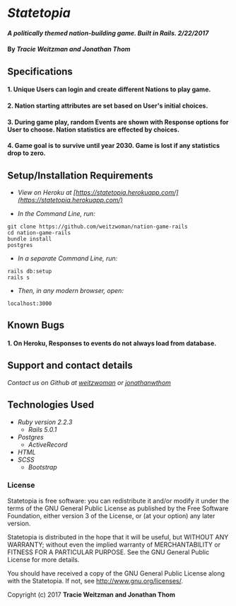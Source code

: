 # _Statetopia_

#### _A politically themed nation-building game. Built in Rails. 2/22/2017_

#### By _**Tracie Weitzman and Jonathan Thom**_

## Specifications

#### 1. Unique Users can login and create different Nations to play game.

#### 2. Nation starting attributes are set based on User's initial choices.

#### 3. During game play, random Events are shown with Response options for User to choose. Nation statistics are effected by choices.

#### 4. Game goal is to survive until year 2030. Game is lost if any statistics drop to zero.

## Setup/Installation Requirements

* _View on Heroku at [https://statetopia.herokuapp.com/](https://statetopia.herokuapp.com/)_

* _In the Command Line, run:_
```
git clone https://github.com/weitzwoman/nation-game-rails
cd nation-game-rails
bundle install
postgres
```

* _In a separate Command Line, run:_
```
rails db:setup
rails s
```
* _Then, in any modern browser, open:_
```
localhost:3000
```
## Known Bugs

#### 1. On Heroku, Responses to events do not always load from database.

## Support and contact details

_Contact us on Github at [weitzwoman](https://github.com/weitzwoman) or [jonathanwthom](https://github.com/jonathanwthom)_

## Technologies Used

* _Ruby version 2.2.3_
  * _Rails 5.0.1_
* _Postgres_
  * _ActiveRecord_
* _HTML_
* _SCSS_
  * _Bootstrap_

### License

Statetopia is free software: you can redistribute it and/or modify it under the terms of the GNU General Public License as published by the Free Software Foundation, either version 3 of the License, or (at your option) any later version.

Statetopia is distributed in the hope that it will be useful, but WITHOUT ANY WARRANTY; without even the implied warranty of MERCHANTABILITY or FITNESS FOR A PARTICULAR PURPOSE. See the GNU General Public License for more details.

You should have received a copy of the GNU General Public License along with the Statetopia. If not, see http://www.gnu.org/licenses/.

Copyright (c) 2017 **Tracie Weitzman and Jonathan Thom**
